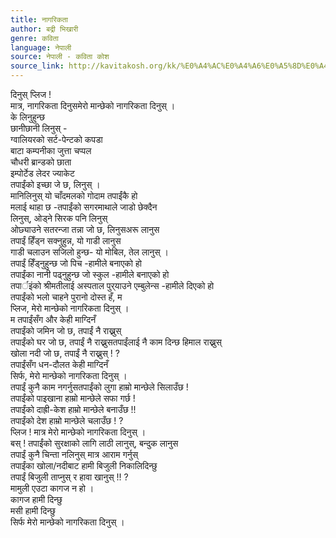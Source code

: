 ```yaml
---
title: नागरिकता
author: बद्री भिखारी
genre: कविता
language: नेपाली
source: नेपाली - कविता कोश
source_link: http://kavitakosh.org/kk/%E0%A4%AC%E0%A4%A6%E0%A5%8D%E0%A4%B0%E0%A5%80_%E0%A4%AD%E0%A4%BF%E0%A4%96%E0%A4%BE%E0%A4%B0%E0%A5%80
---
```


दिनुस् प्लिज !  
मात्र, नागरिकता दिनुसमेरो मान्छेको नागरिकता दिनुस् ।  
के लिनुहुन्छ  
छानीछानी लिनुस् -  
ग्वालियरको सर्ट-पेन्टको कपडा  
बाटा कम्पनीका जुत्ता चप्पल  
चौधरी ब्रान्डको छाता  
इम्पोर्टेड लेदर ज्याकेट  
तपाईंको इच्छा जे छ, लिनुस् ।  
मानिलिनुस् यो चाँदमलको गोदाम तपाईंकै हो  
मलाई थाहा छ -तपाईंको सगरमाथाले जाडो छेक्दैन  
लिनुस्, ओड्ने सिरक पनि लिनुस्  
ओछ्याउने सतरन्जा तन्ना जो छ, लिनुसअरू लानुस  
तपाईं हिँड्न सक्नुहुन्न, यो गाडी लानुस  
गाडी चलाउन सजिलो हुन्छ- यो मोबिल, तेल लानुस् ।  
तपाईं हिँड्नुहुन्छ जो पिच -हामीले बनाएको हो  
तपाईंका नानी पढ्नुहुन्छ जो स्कुल -हामीले बनाएको हो  
तपार्इंको श्रीमतीलाई अस्पताल पुर्‌याउने एम्बुलेन्स -हामीले दिएको हो  
तपाईंको भलो चाहने पुरानो दोस्त हँ, म  
प्लिज, मेरो मान्छेको नागरिकता दिनुस् ।  
म तपाईंसँग और केही माग्दिनँ  
तपाईंको जमिन जो छ, तपाईं नै राख्नुस्  
तपाईंको घर जो छ, तपाईं नै राख्नुसतपाईंलाई नै काम दिन्छ हिमाल राख्नुस्  
खोला नदी जो छ, तपाईं नै राख्नुस् ! ?  
तपाईंसँग धन-दौलत केही माग्दिनँ  
सिर्फ, मेरो मान्छेको नागरिकता दिनुस् ।  
तपाईं कुनै काम नगर्नुसतपाईंको लुगा हाम्रो मान्छेले सिलाउँछ !  
तपाईंको पाइखाना हाम्रो मान्छेले सफा गर्छ !  
तपाईंको दाह्री-केश हाम्रो मान्छेले बनाउँछ !!  
तपाईंको देश हाम्रो मान्छेले चलाउँछ ! ?  
प्लिज ! मात्र मेरो मान्छेको नागरिकता दिनुस् ।  
बस् ! तपाईंको सुरक्षाको लागि लाठी लानुस्, बन्दुक लानुस  
तपाईं कुनै चिन्ता नलिनुस् मात्र आराम गर्नुस्  
तपाईंका खोला/नदीबाट हामी बिजुली निकालिदिन्छु  
तपाईं बिजुली ताप्नुस् र हावा खानुस् !! ?  
मामुली एउटा कागज न हो ।  
कागज हामी दिन्छु  
मसी हामी दिन्छु  
सिर्फ मेरो मान्छेको नागरिकता दिनुस् ।
